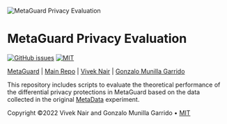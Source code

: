 ![MetaGuard Privacy Evaluation](banner.png)

# MetaGuard Privacy Evaluation

[![GitHub issues](https://img.shields.io/github/issues/MetaGuard/Evaluation)](https://github.com/MetaGuard/Evaluation/issues)
[![MIT](https://img.shields.io/badge/license-MIT-brightgreen.svg)](https://github.com/MetaGuard/Evaluation/blob/master/LICENSE)

[MetaGuard](https://github.com/metaguard) |
[Main Repo](https://github.com/MetaGuard/MetaGuard) |
[Vivek Nair](https://github.com/VCNinc) |
[Gonzalo Munilla Garrido](https://github.com/gonzalo-munillag)

This repository includes scripts to evaluate the theoretical performance of the differential privacy protections in MetaGuard based on the data collected in the original [MetaData](https://github.com/vcninc/metadata) experiment.

Copyright ©2022 Vivek Nair and Gonzalo Munilla Garrido • [MIT](https://github.com/MetaGuard/Evaluation/blob/master/LICENSE)
